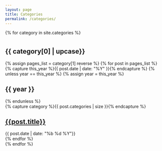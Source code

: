 ```yaml
---
layout: page
title: Categories
permalink: /categories/
---
```

{% for category in site.categories %} 

<h2 id='{{ category[0] | uri_escape }}' style="margin-top: 2.5rem;">{{ category[0] | upcase}}</h2>

<div id="blog-archives">
 {% assign pages_list = category[1] reverse %}
  {% for post in pages_list %}
{% capture this_year %}{{ post.date | date: "%Y" }}{% endcapture %}
{% unless year == this_year %}
  {% assign year = this_year %}
  <h2>{{ year }}</h2>
{% endunless %}
<article>
  {% capture category %}{{ post.categories | size }}{% endcapture %}
<h1><a href="{{ root_url }}{{ post.url }}">{{post.title}}</a></h1>
<time datetime="{{ post.date | datetime | date_to_xmlschema }}" pubdate>{{ post.date | date: "<span class='month'>%b</span> <span class='day'>%d</span> <span class='year'>%Y</span>"}}</time>
</article>
{% endfor %}
</div>
{% endfor %}

